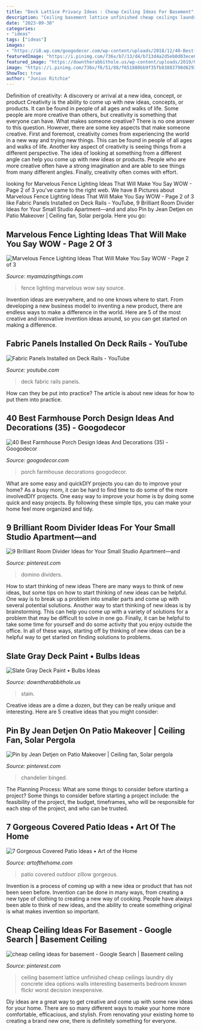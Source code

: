 ```yaml
---
title: "Deck Lattice Privacy Ideas : Cheap Ceiling Ideas For Basement"
description: "Ceiling basement lattice unfinished cheap ceilings laundry diy concrete idea options walls interesting basements bedroom known flickr worst decision inexpensive"
date: "2023-09-30"
categories:
- "ideas"
tags: ["ideas"]
images:
- "https://i0.wp.com/googodecor.com/wp-content/uploads/2018/12/40-Best-Farmhouse-Porch-Design-Ideas-And-Decorations-35.jpg?fit=1200%2C1800&amp;ssl=1"
featuredImage: "https://i.pinimg.com/736x/b7/13/d4/b713d4a2d5eb0d03ece021360ba8cd1c--cheap-basement-ceiling-ideas-unfinished-basement-ceiling.jpg"
featured_image: "https://downtherabbithole.us/wp-content/uploads/2019/07/we-wound-up-using-behr-solid-stain-in-slate-we-chose-it-because-of-intended-for-measurements-1936-x-2592-630x380.jpg"
image: "https://i.pinimg.com/736x/f6/51/88/f651880bb9f35fb83883790d62938366--outdoor-ceiling-fans-austin-tx.jpg"
ShowToc: true
author: "Junius Ritchie"
---
```



Definition of creativity: A discovery or arrival at a new idea, concept, or product
Creativity is the ability to come up with new ideas, concepts, or products. It can be found in people of all ages and walks of life. Some people are more creative than others, but creativity is something that everyone can have. What makes someone creative? There is no one answer to this question. However, there are some key aspects that make someone creative. First and foremost, creativity comes from experiencing the world in a new way and trying new things. This can be found in people of all ages and walks of life. Another key aspect of creativity is seeing things from a different perspective. The idea of looking at something from a different angle can help you come up with new ideas or products. People who are more creative often have a strong imagination and are able to see things from many different angles. Finally, creativity often comes with effort.

	

		
looking for Marvelous Fence Lighting Ideas That Will Make You Say WOW - Page 2 of 3 you've came to the right web. We have 8 Pictures about Marvelous Fence Lighting Ideas That Will Make You Say WOW - Page 2 of 3 like Fabric Panels Installed on Deck Rails - YouTube, 9 Brilliant Room Divider Ideas for Your Small Studio Apartment—and and also Pin by Jean Detjen on Patio Makeover | Ceiling fan, Solar pergola. Here you go:
		
    
## Marvelous Fence Lighting Ideas That Will Make You Say WOW - Page 2 Of 3

<img loading=lazy src="http://myamazingthings.com/wp-content/uploads/2017/03/metal.jpg" onerror="this.onerror=null;this.src='https://tse3.mm.bing.net/th?id=OIP.Hf-IKCNeBGNNxAyWEYWlcwHaHa&amp;pid=15.1';" alt="Marvelous Fence Lighting Ideas That Will Make You Say WOW - Page 2 of 3">

_Source: myamazingthings.com_

>fence lighting marvelous wow say source. 

	

Invention ideas are everywhere, and no one knows where to start. From developing a new business model to inventing a new product, there are endless ways to make a difference in the world. Here are 5 of the most creative and innovative invention ideas around, so you can get started on making a difference.

    
## Fabric Panels Installed On Deck Rails - YouTube

<img loading=lazy src="https://i.ytimg.com/vi/NitW5K2jjGU/maxresdefault.jpg" onerror="this.onerror=null;this.src='https://tse1.mm.bing.net/th?id=OIP.4plM_OdFwGwC2-GguZ9nHwHaEK&amp;pid=15.1';" alt="Fabric Panels Installed on Deck Rails - YouTube">

_Source: youtube.com_

>deck fabric rails panels. 

	

How can they be put into practice?
The article is about new ideas for how to put them into practice.

    
## 40 Best Farmhouse Porch Design Ideas And Decorations (35) - Googodecor

<img loading=lazy src="https://i0.wp.com/googodecor.com/wp-content/uploads/2018/12/40-Best-Farmhouse-Porch-Design-Ideas-And-Decorations-35.jpg?fit=1200%2C1800&amp;ssl=1" onerror="this.onerror=null;this.src='https://tse3.mm.bing.net/th?id=OIP.759GfRhKgUYXuDI7GqeNngHaLH&amp;pid=15.1';" alt="40 Best Farmhouse Porch Design Ideas And Decorations (35) - Googodecor">

_Source: googodecor.com_

>porch farmhouse decorations googodecor. 

	

What are some easy and quickDIY projects you can do to improve your home?
As a busy mom, it can be hard to find time to do some of the more involvedDIY projects. One easy way to improve your home is by doing some quick and easy projects. By following these simple tips, you can make your home feel more organized and tidy.

    
## 9 Brilliant Room Divider Ideas For Your Small Studio Apartment—and

<img loading=lazy src="https://i.pinimg.com/736x/12/40/60/124060d8e226490d1beaf9aaf07dc122.jpg" onerror="this.onerror=null;this.src='https://tse2.mm.bing.net/th?id=OIP.mZC56lIwYs7wPSsBAyoL3AHaJ4&amp;pid=15.1';" alt="9 Brilliant Room Divider Ideas for Your Small Studio Apartment—and">

_Source: pinterest.com_

>domino dividers. 

	

How to start thinking of new ideas
There are many ways to think of new ideas, but some tips on how to start thinking of new ideas can be helpful. One way is to break up a problem into smaller parts and come up with several potential solutions. Another way to start thinking of new ideas is by brainstorming. This can help you come up with a variety of solutions for a problem that may be difficult to solve in one go. Finally, it can be helpful to take some time for yourself and do some activity that you enjoy outside the office. In all of these ways, starting off by thinking of new ideas can be a helpful way to get started on finding solutions to problems.

    
## Slate Gray Deck Paint • Bulbs Ideas

<img loading=lazy src="https://downtherabbithole.us/wp-content/uploads/2019/07/we-wound-up-using-behr-solid-stain-in-slate-we-chose-it-because-of-intended-for-measurements-1936-x-2592-630x380.jpg" onerror="this.onerror=null;this.src='https://tse1.mm.bing.net/th?id=OIP.FT3eIyHJYNvkfzEIFLHcdAHaEd&amp;pid=15.1';" alt="Slate Gray Deck Paint • Bulbs Ideas">

_Source: downtherabbithole.us_

>stain. 

	

Creative ideas are a dime a dozen, but they can be really unique and interesting. Here are 5 creative ideas that you might consider: 

    
## Pin By Jean Detjen On Patio Makeover | Ceiling Fan, Solar Pergola

<img loading=lazy src="https://i.pinimg.com/736x/f6/51/88/f651880bb9f35fb83883790d62938366--outdoor-ceiling-fans-austin-tx.jpg" onerror="this.onerror=null;this.src='https://tse2.mm.bing.net/th?id=OIP.M02r-iFFqYFouV3AYNTcAQHaJ3&amp;pid=15.1';" alt="Pin by Jean Detjen on Patio Makeover | Ceiling fan, Solar pergola">

_Source: pinterest.com_

>chandelier binged. 

	

The Planning Process: What are some things to consider before starting a project?
Some things to consider before starting a project include: the feasibility of the project, the budget, timeframes, who will be responsible for each step of the project, and who can be trusted.

    
## 7 Gorgeous Covered Patio Ideas • Art Of The Home

<img loading=lazy src="https://www.artofthehome.com/wp-content/uploads/2017/04/02-Outdoor-Covered-Patio-Ideas.jpg" onerror="this.onerror=null;this.src='https://tse3.mm.bing.net/th?id=OIP.SdXMi1I9a_JcB2e-G7aUiwHaLB&amp;pid=15.1';" alt="7 Gorgeous Covered Patio Ideas • Art of the Home">

_Source: artofthehome.com_

>patio covered outdoor zillow gorgeous. 

	

Invention is a process of coming up with a new idea or product that has not been seen before. Invention can be done in many ways, from creating a new type of clothing to creating a new way of cooking. People have always been able to think of new ideas, and the ability to create something original is what makes invention so important.

    
## Cheap Ceiling Ideas For Basement - Google Search | Basement Ceiling

<img loading=lazy src="https://i.pinimg.com/736x/b7/13/d4/b713d4a2d5eb0d03ece021360ba8cd1c--cheap-basement-ceiling-ideas-unfinished-basement-ceiling.jpg" onerror="this.onerror=null;this.src='https://tse3.mm.bing.net/th?id=OIP.jBqGFJtx_L4w9iSI01p3lAHaFj&amp;pid=15.1';" alt="cheap ceiling ideas for basement - Google Search | Basement ceiling">

_Source: pinterest.com_

>ceiling basement lattice unfinished cheap ceilings laundry diy concrete idea options walls interesting basements bedroom known flickr worst decision inexpensive. 

	

Diy ideas are a great way to get creative and come up with some new ideas for your home. There are so many different ways to make your home more comfortable, efficacious, and stylish. From renovating your existing home to creating a brand new one, there is definitely something for everyone.

